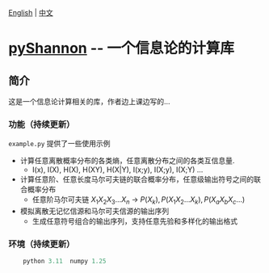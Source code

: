 [English](./docs/en/README-en.md) | [中文](./docs/zh/README-zh.md) 

# [pyShannon](https://github.com/Ximenzhengmo/pyShannon) -- 一个信息论的计算库

## 简介

这是一个信息论计算相关的库，作者边上课边写的...

### 功能（持续更新）

`example.py` 提供了一些使用示例

* 计算任意离散概率分布的各类熵，任意离散分布之间的各类互信息量.
  * I(x), I(X), H(X), H(XY), H(X|Y), I(x;y), I(X;y), I(X;Y) ... 
* 计算任意阶、任意长度马尔可夫链的联合概率分布，任意级输出符号之间的联合概率分布
  * 任意阶马尔可夫链 $X_1X_2X_3...X_n$ -> $P(X_k),P(X_1X_2...X_k),P(X_aX_bX_c...)$
* 模拟离散无记忆信源和马尔可夫信源的输出序列
  * 生成任意符号组合的输出序列，支持任意先验和多样化的输出格式

### 环境（持续更新）
```python
    python 3.11  numpy 1.25
```